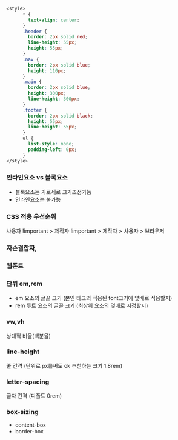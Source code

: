 ```CSS
<style>
      * {
        text-align: center;
      }
      .header {
        border: 2px solid red;
        line-height: 55px;
        height: 55px;
      }
      .nav {
        border: 2px solid blue;
        height: 110px;
      }
      .main {
        border: 2px solid blue;
        height: 300px;
        line-height: 300px;
      }
      .footer {
        border: 2px solid black;
        height: 55px;
        line-height: 55px;
      }
      ul {
        list-style: none;
        padding-left: 0px;
      }
</style>
```

### 인라인요소 vs 블록요소

- 블록요소는 가로세로 크기조정가능
- 인라인요소는 불가능

### CSS 적용 우선순위

사용자 !important > 제작자 !important > 제작자 > 사용자 > 브라우저

### 자손결합자,

### 웹폰트

### 단위 em,rem

- em 요소의 글꼴 크기 (본인 태그의 적용된 font크기에 몇배로 적용할지)
- rem 루트 요소의 글꼴 크기 (최상위 요소의 몇배로 지정할지)

### vw,vh

상대적 비율(백분율)

### line-height

줄 간격 (단위로 px를써도 ok 추천하는 크기 1.8rem)

### letter-spacing

글자 간격 (디폴트 0rem)

### box-sizing

- content-box
- border-box
